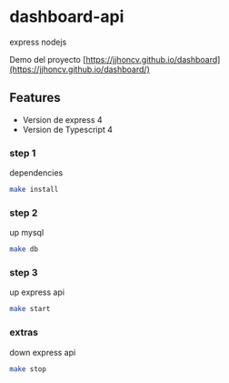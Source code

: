 # dashboard-api
express nodejs

Demo del proyecto [https://jjhoncv.github.io/dashboard](https://jjhoncv.github.io/dashboard/) 

## Features

- Version de express 4
- Version de Typescript 4

### step 1
dependencies
```sh
make install
```

### step 2
up mysql
```sh
make db
```

### step 3
up express api
```sh
make start
```

### extras
down express api
```sh
make stop
```